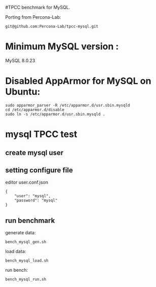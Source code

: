 #TPCC benchmark for MySQL.

Porting from Percona-Lab:

    git@github.com:Percona-Lab/tpcc-mysql.git

# Minimum MySQL version :

MySQL 8.0.23

# Disabled AppArmor for MySQL on Ubuntu:

    sudo apparmor_parser -R /etc/apparmor.d/usr.sbin.mysqld
    cd /etc/apparmor.d/disable
    sudo ln -s /etc/apparmor.d/usr.sbin.mysqld .


# mysql TPCC test
## create mysql user

## setting configure file

editor user.conf.json

    {
        "user": "mysql",
        "password": "mysql"
    }

## run benchmark
    
generate data:

    bench_mysql_gen.sh

load data:

    bench_mysql_load.sh

run bench:

    bench_mysql_run.sh